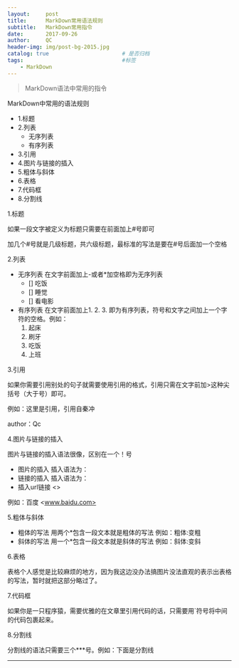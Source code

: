 ```yaml
---
layout:     post                   
title:      MarkDown常用语法规则 
subtitle:   MarkDown常用指令
date:       2017-09-26              
author:     QC                      
header-img: img/post-bg-2015.jpg    
catalog: true                       # 是否归档
tags:                               #标签
    - MarkDown
--- 
```

>MarkDown语法中常用的指令

MarkDown中常用的语法规则



- 1.标题
- 2.列表
  - 无序列表
  - 有序列表
- 3.引用
- 4.图片与链接的插入
- 5.粗体与斜体
- 6.表格
- 7.代码框
- 8.分割线

1.标题

如果一段文字被定义为标题只需要在前面加上#号即可

加几个#号就是几级标题，共六级标题，最标准的写法是要在#号后面加一个空格

2.列表

- 无序列表
  在文字前面加上-或者*加空格即为无序列表
  - [] 吃饭
  - [] 睡觉
  - [] 看电影 
- 有序列表
  在文字前面加上1. 2. 3. 即为有序列表，符号和文字之间加上一个字符的空格。例如：
  1. 起床
  2. 刷牙
  3. 吃饭
  4. 上班

3.引用

如果你需要引用别处的句子就需要使用引用的格式，引用只需在文字前加>这种尖括号（大于号）即可。

例如：这里是引用，引用自秦冲

author：Qc

4.图片与链接的插入

图片与链接的插入语法很像，区别在一个！号

- 图片的插入
  插入语法为：![]()
- 链接的插入
  插入语法为：[]()
- 插入url链接 <>

例如：百度 <www.baidu.com>

5.粗体与斜体

- 粗体的写法
  用两个*包含一段文本就是粗体的写法
  例如：粗体:变粗
- 斜体的写法
  用一个*包含一段文本就是斜体的写法
  例如：斜体:变斜

6.表格

表格个人感觉是比较麻烦的地方，因为我这边没办法搞图片没法直观的表示出表格的写法，暂时就把这部分略过了。

7.代码框

如果你是一只程序猿，需要优雅的在文章里引用代码的话，只需要用`符号将中间的代码包裹起来。

8.分割线

分割线的语法只需要三个***号。例如：下面是分割线

---











